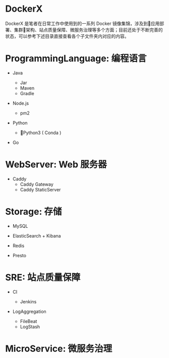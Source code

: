 # DockerX

DockerX 是笔者在日常工作中使用到的一系列 Docker 镜像集锦，涉及到应用部署、集群架构、站点质量保障、微服务治理等多个方面；目前还处于不断完善的状态，可以参考下述目录直接查看各个子文件夹内对应的内容。

# ProgrammingLanguage: 编程语言

- Java
    - Jar
    - Maven
    - Gradle

- Node.js
    - pm2

- Python
    - Python3 ( Conda )

- Go

# WebServer: Web 服务器

- Caddy
    - Caddy Gateway
    - Caddy StaticServer

# Storage: 存储

- MySQL

- ElasticSearch + Kibana

- Redis

- Presto

# SRE: 站点质量保障

- CI
    - Jenkins

- LogAggregation
    - FileBeat
    - LogStash

# MicroService: 微服务治理